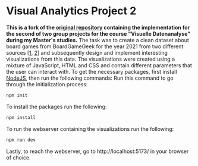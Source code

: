 # Visual Analytics Project 2

**This is a fork of the [original repository](https://github.com/fakhar23/visual-analytics-project2) containing the implementation for the second of two group projects for the course "Visuelle Datenanalyse" during my Master's studies.**
The task was to create a clean dataset about board games from BoardGameGeek for the year 2021 from two different sources \[[1](https://gitlab.com/recommend.games/bgg-ranking-historicals), [2](https://www.kaggle.com/datasets/mshepherd/board-games)\] and subsequently design and implement interesting visualizations from this data.
The visualizations were created using a mixture of JavaScript, HTML and CSS and contain different parameters that the user can interact with.
To get the necessary packages, first install [NodeJS](https://nodejs.org/en/), then run the following commands:
Run this command to go through the initialization process:

```bash
npm init
```

To install the packages run the following:

```bash
npm install
```

To run the webserver containing the visualizations run the following:

```bash
npm run dev
```

Lastly, to reach the webserver, go to http://localhost:5173/ in your browser of choice.




